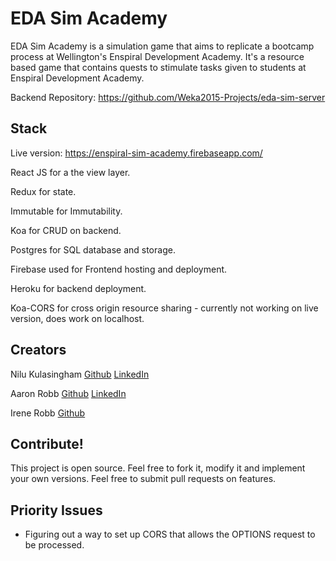 # EDA Sim Academy

EDA Sim Academy is a simulation game that aims to replicate a bootcamp process at Wellington's Enspiral Development Academy. It's a resource based game that contains quests to stimulate tasks given to students at Enspiral Development Academy.

Backend Repository: https://github.com/Weka2015-Projects/eda-sim-server

## Stack

Live version: https://enspiral-sim-academy.firebaseapp.com/

React JS for a the view layer.

Redux for state.

Immutable for Immutability.

Koa for CRUD on backend.

Postgres for SQL database and storage. 

Firebase used for Frontend hosting and deployment.

Heroku for backend deployment.

Koa-CORS for cross origin resource sharing - currently not working on live version, does work on localhost.

## Creators

Nilu Kulasingham [Github](https://github.com/NiluK) [LinkedIn](https://nz.linkedin.com/in/nilukulasingham)

Aaron Robb [Github](https://github.com/aaronmrobb) [LinkedIn](https://www.linkedin.com/in/aaron-robb-86276b79)

Irene Robb [Github](https://github.com/aaronmrobb) 

## Contribute!

This project is open source. Feel free to fork it, modify it and implement your own versions. Feel free to submit pull requests on features.

## Priority Issues

- Figuring out a way to set up CORS that allows the OPTIONS request to be processed.